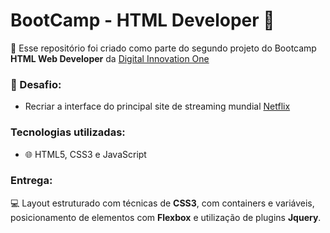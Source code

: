 # BootCamp - HTML Developer 🚀
👋 Esse repositório foi criado como parte do segundo projeto do Bootcamp **HTML Web Developer** da [Digital Innovation One](https://digitalinnovation.one/) 

### 🎯 Desafio: 
- Recriar a interface do principal site de streaming mundial [Netflix](https://www.netflix.com/browse)

### Tecnologias utilizadas:
- 🌐 HTML5, CSS3 e JavaScript

### Entrega:
💻 Layout estruturado com técnicas de **CSS3**, com containers e variáveis, posicionamento de elementos com **Flexbox** e utilização de plugins **Jquery**.

